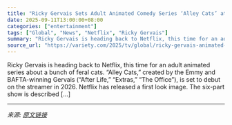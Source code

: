 ```yaml
---
title: "Ricky Gervais Sets Adult Animated Comedy Series ‘Alley Cats’ at Netflix"
date: 2025-09-11T13:00:00+08:00
categories: ["entertainment"]
tags: ["Global", "News", "Netflix", "Ricky Gervais"]
summary: "Ricky Gervais is heading back to Netflix, this time for an adult animated series about a bunch of feral cats. &#8220;Alley Cats,&#8221; created by the Emmy and BAFTA-winning Gervais (&#8220;After Life"
source_url: "https://variety.com/2025/tv/global/ricky-gervais-animated-series-alley-cats-netflix-1236515015/"
---
```


Ricky Gervais is heading back to Netflix, this time for an adult animated series about a bunch of feral cats. &#8220;Alley Cats,&#8221; created by the Emmy and BAFTA-winning Gervais (&#8220;After Life,&#8221; &#8220;Extras,&#8221; &#8220;The Office&#8221;), is set to debut on the streamer in 2026. Netflix has released a first look image. The six-part show is described [&#8230;]

---

*来源: [原文链接](https://variety.com/2025/tv/global/ricky-gervais-animated-series-alley-cats-netflix-1236515015/)*
